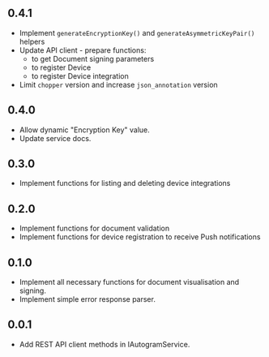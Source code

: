 ## 0.4.1

* Implement `generateEncryptionKey()` and `generateAsymmetricKeyPair()` helpers
* Update API client - prepare functions:
  * to get Document signing parameters
  * to register Device
  * to register Device integration
* Limit `chopper` version and increase `json_annotation` version

## 0.4.0

* Allow dynamic "Encryption Key" value.
* Update service docs.

## 0.3.0

* Implement functions for listing and deleting device integrations

## 0.2.0

* Implement functions for document validation
* Implement functions for device registration to receive Push notifications

## 0.1.0

* Implement all necessary functions for document visualisation and signing. 
* Implement simple error response parser.

## 0.0.1

* Add REST API client methods in IAutogramService.
